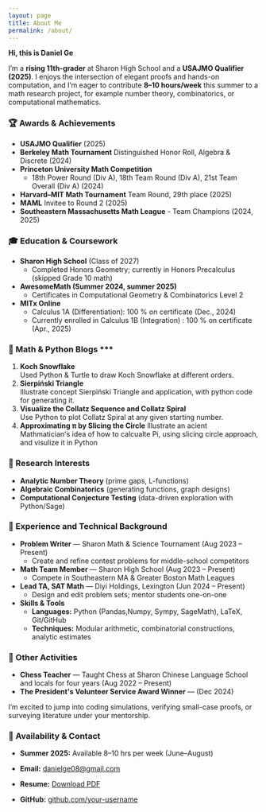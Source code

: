 ```yaml
---
layout: page
title: About Me
permalink: /about/
---
```


**Hi, this is Daniel Ge**

I’m a **rising 11th-grader** at Sharon High School and a **USAJMO Qualifier (2025)**.  I enjoys the intersection of elegant proofs and hands-on computation, and I’m eager to contribute **8–10 hours/week** this summer to a math research project, for example number theory, combinatorics, or computational mathematics.


### 🏆 Awards & Achievements
- **USAJMO Qualifier** (2025)  
- **Berkeley Math Tournament** Distinguished Honor Roll, Algebra & Discrete (2024)  
- **Princeton University Math Competition**  
  - 18th Power Round (Div A), 18th Team Round (Div A), 21st Team Overall (Div A) (2024)  
- **Harvard–MIT Math Tournament** Team Round, 29th place (2025)  
- **MAML** Invitee to Round 2 (2025)  
- **Southeastern Massachusetts Math League** - Team Champions (2024, 2025)
 
### 🎓 Education & Coursework
- **Sharon High School** (Class of 2027)  
  - Completed Honors Geometry; currently in Honors Precalculus (skipped Grade 10 math)  
- **AwesomeMath (Summer 2024, summer 2025)**  
  - Certificates in Computational Geometry & Combinatorics Level 2
- **MITx Online**  
  - Calculus 1A (Differentiation): 100 % on certificate (Dec., 2024)  
  - Currently enrolled in Calculus 1B (Integration) : 100 % on certificate (Apr., 2025)  

### 🔬 Math & Python Blogs ***

1. **Koch Snowflake**  
   Used Python & Turtle to draw Koch Snowflake at different orders.  
2. **Sierpiński Triangle**  
   Illustrate concept Sierpiński Triangle and application, with python code for generating it.
3. **Visualize the Collatz Sequence and Collatz Spiral**  
   Use Python to plot Collatz Spiral at any given starting number.
4. **Approximating π by Slicing the Circle**
   Illustrate an acient Mathmatician's idea of how to calcualte Pi, using slicing circle approach, and visulize it in Python


### 🚀 Research Interests

- **Analytic Number Theory** (prime gaps, L-functions)  
- **Algebraic Combinatorics** (generating functions, graph designs)  
- **Computational Conjecture Testing** (data-driven exploration with Python/Sage)  


### 💼 Experience and Technical Background
 
- **Problem Writer** — Sharon Math & Science Tournament (Aug 2023 – Present)  
  - Create and refine contest problems for middle-school competitors  
- **Math Team Member** — Sharon High School (Aug 2023 – Present)  
  - Compete in Southeastern MA & Greater Boston Math Leagues
- **Lead TA, SAT Math** — Diyi Holdings, Lexington (Jun 2024 – Present)  
  - Design and edit problem sets; mentor students one-on-one 
- **Skills & Tools**  
  - **Languages:** Python (Pandas,Numpy, Sympy, SageMath), LaTeX, Git/GitHub  
  - **Techniques:** Modular arithmetic, combinatorial constructions, analytic estimates

### 💼 Other Activities
- **Chess Teacher** — Taught Chess at Sharon Chinese Language School and locals for four years (Aug 2022 – Present)  
- **The President's Volunteer Service Award Winner** — (Dec 2024)

I’m excited to jump into coding simulations, verifying small-case proofs, or surveying literature under your mentorship.

### 🤝 Availability & Contact

- **Summer 2025:** Available 8–10 hrs per week (June–August) 

- **Email:** [danielge08@gmail.com](mailto:danielge08@gmail.com)  
- **Resume:** [Download PDF](/DanielGe_Math_Resume.pdf)  
- **GitHub:** [github.com/your-username](https://github.com/your-username)  

